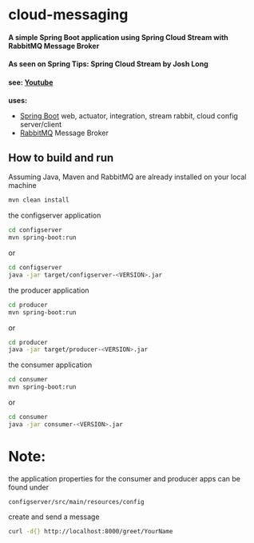 # cloud-messaging

#### A simple Spring Boot application using Spring Cloud Stream with RabbitMQ Message Broker

#### As seen on Spring Tips: Spring Cloud Stream by Josh Long
#### see: [Youtube](https://youtu.be/HQ00E60kB6c)

**uses:**

* [Spring Boot](http://projects.spring.io/spring-boot/) web, actuator, integration, stream rabbit, cloud config server/client
* [RabbitMQ](https://www.rabbitmq.com/) Message Broker

## How to build and run

Assuming Java, Maven and RabbitMQ are already installed on your local machine

```bash
mvn clean install
```

the configserver application

```bash
cd configserver
mvn spring-boot:run
```

or

```bash
cd configserver
java -jar target/configserver-<VERSION>.jar
```


the producer application

```bash
cd producer
mvn spring-boot:run
```

or

```bash
cd producer
java -jar target/producer-<VERSION>.jar
```

the consumer application

```bash
cd consumer                              
mvn spring-boot:run
```

or

```bash
cd consumer
java -jar consumer-<VERSION>.jar
```

# Note:
the application properties for the consumer and producer apps can be found
under
```
configserver/src/main/resources/config
```

create and send a message

```bash
curl -d{} http://localhost:8000/greet/YourName
```
